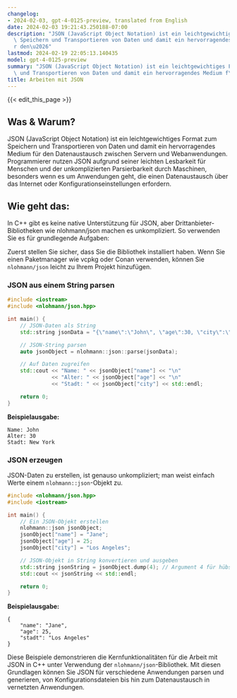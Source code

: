 ```yaml
---
changelog:
- 2024-02-03, gpt-4-0125-preview, translated from English
date: 2024-02-03 19:21:43.250188-07:00
description: "JSON (JavaScript Object Notation) ist ein leichtgewichtiges Format zum\
  \ Speichern und Transportieren von Daten und damit ein hervorragendes Medium f\xFC\
  r den\u2026"
lastmod: 2024-02-19 22:05:13.140435
model: gpt-4-0125-preview
summary: "JSON (JavaScript Object Notation) ist ein leichtgewichtiges Format zum Speichern\
  \ und Transportieren von Daten und damit ein hervorragendes Medium f\xFCr den\u2026"
title: Arbeiten mit JSON
---
```


{{< edit_this_page >}}

## Was & Warum?

JSON (JavaScript Object Notation) ist ein leichtgewichtiges Format zum Speichern und Transportieren von Daten und damit ein hervorragendes Medium für den Datenaustausch zwischen Servern und Webanwendungen. Programmierer nutzen JSON aufgrund seiner leichten Lesbarkeit für Menschen und der unkomplizierten Parsierbarkeit durch Maschinen, besonders wenn es um Anwendungen geht, die einen Datenaustausch über das Internet oder Konfigurationseinstellungen erfordern.

## Wie geht das:

In C++ gibt es keine native Unterstützung für JSON, aber Drittanbieter-Bibliotheken wie nlohmann/json machen es unkompliziert. So verwenden Sie es für grundlegende Aufgaben:

Zuerst stellen Sie sicher, dass Sie die Bibliothek installiert haben. Wenn Sie einen Paketmanager wie vcpkg oder Conan verwenden, können Sie `nlohmann/json` leicht zu Ihrem Projekt hinzufügen.

### JSON aus einem String parsen

```cpp
#include <iostream>
#include <nlohmann/json.hpp>

int main() {
    // JSON-Daten als String
    std::string jsonData = "{\"name\":\"John\", \"age\":30, \"city\":\"New York\"}";

    // JSON-String parsen
    auto jsonObject = nlohmann::json::parse(jsonData);

    // Auf Daten zugreifen
    std::cout << "Name: " << jsonObject["name"] << "\n"
              << "Alter: " << jsonObject["age"] << "\n"
              << "Stadt: " << jsonObject["city"] << std::endl;

    return 0;
}
```

**Beispielausgabe:**

```
Name: John
Alter: 30
Stadt: New York
```

### JSON erzeugen

JSON-Daten zu erstellen, ist genauso unkompliziert; man weist einfach Werte einem `nlohmann::json`-Objekt zu.

```cpp
#include <nlohmann/json.hpp>
#include <iostream>

int main() {
    // Ein JSON-Objekt erstellen
    nlohmann::json jsonObject;
    jsonObject["name"] = "Jane";
    jsonObject["age"] = 25;
    jsonObject["city"] = "Los Angeles";

    // JSON-Objekt in String konvertieren und ausgeben
    std::string jsonString = jsonObject.dump(4); // Argument 4 für hübsches Drucken
    std::cout << jsonString << std::endl;

    return 0;
}
```

**Beispielausgabe:**

```
{
    "name": "Jane",
    "age": 25,
    "stadt": "Los Angeles"
}
```

Diese Beispiele demonstrieren die Kernfunktionalitäten für die Arbeit mit JSON in C++ unter Verwendung der `nlohmann/json`-Bibliothek. Mit diesen Grundlagen können Sie JSON für verschiedene Anwendungen parsen und generieren, von Konfigurationsdateien bis hin zum Datenaustausch in vernetzten Anwendungen.
